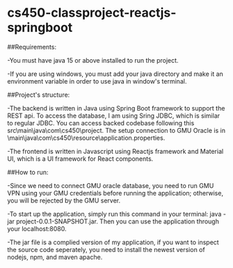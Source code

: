 # cs450-classproject-reactjs-springboot

##Requirements:

-You must have java 15 or above installed to run the project.

-If you are using windows, you must add your java directory and make it an environment variable in order to use java in window's terminal.

##Project's structure:

-The backend is written in Java using Spring Boot framework to support the REST api. To access the database, I am using Sring JDBC, which is similar to regular JDBC. You can access backed codebase following this src\main\java\com\cs450\project\. The setup connection to GMU Oracle is in \main\java\com\cs450\resource\application.properties.

-The frontend is written in Javascript using Reactjs framework and Material UI, which is a UI framework for React components.

##How to run:

-Since we need to connect GMU oracle database, you need to run GMU VPN using your GMU credentials before running the application; otherwise, you will be rejected by the GMU server.

-To start up the application, simply run this command in your terminal: java -jar project-0.0.1-SNAPSHOT.jar. Then you can use the application through your localhost:8080.

-The jar file is a complied version of my application, if you want to inspect the source code seperately, you need to install the newest version of nodejs, npm, and maven apache.
